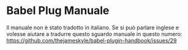 # Babel Plug Manuale

Il manuale non è stato tradotto in italiano. Se si può parlare inglese e volesse
aiutare a tradurre questo sguardo manuale in questo numero:
https://github.com/thejameskyle/babel-plugin-handbook/issues/29
